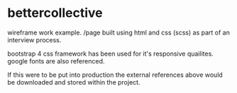# bettercollective
wireframe work example.
/page built using html and css (scss) as part of an interview process.

bootstrap 4 css framework has been used for it's responsive quailites.
google fonts are also referenced.

If this were to be put into production the external references above would be downloaded and stored within the project.

